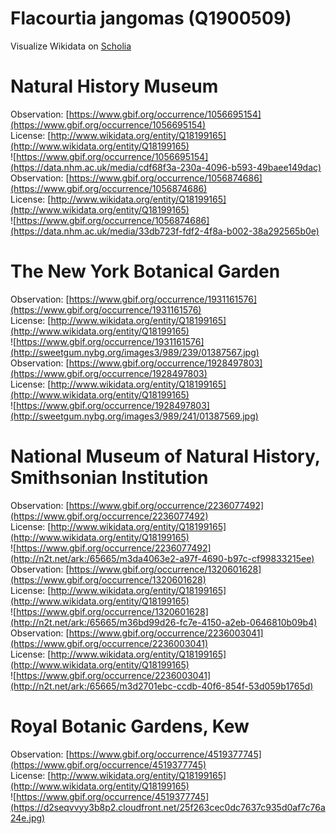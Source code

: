 
Flacourtia jangomas (Q1900509)
==============================
  
Visualize Wikidata on [Scholia](https://scholia.toolforge.org/taxon/Q1900509)
# Natural History Museum
  
Observation: [https://www.gbif.org/occurrence/1056695154](https://www.gbif.org/occurrence/1056695154)  
License: [http://www.wikidata.org/entity/Q18199165](http://www.wikidata.org/entity/Q18199165)  
![https://www.gbif.org/occurrence/1056695154](https://data.nhm.ac.uk/media/cdf68f3a-230a-4096-b593-49baee149dac)  
Observation: [https://www.gbif.org/occurrence/1056874686](https://www.gbif.org/occurrence/1056874686)  
License: [http://www.wikidata.org/entity/Q18199165](http://www.wikidata.org/entity/Q18199165)  
![https://www.gbif.org/occurrence/1056874686](https://data.nhm.ac.uk/media/33db723f-fdf2-4f8a-b002-38a292565b0e)
# The New York Botanical Garden
  
Observation: [https://www.gbif.org/occurrence/1931161576](https://www.gbif.org/occurrence/1931161576)  
License: [http://www.wikidata.org/entity/Q18199165](http://www.wikidata.org/entity/Q18199165)  
![https://www.gbif.org/occurrence/1931161576](http://sweetgum.nybg.org/images3/989/239/01387567.jpg)  
Observation: [https://www.gbif.org/occurrence/1928497803](https://www.gbif.org/occurrence/1928497803)  
License: [http://www.wikidata.org/entity/Q18199165](http://www.wikidata.org/entity/Q18199165)  
![https://www.gbif.org/occurrence/1928497803](http://sweetgum.nybg.org/images3/989/241/01387569.jpg)
# National Museum of Natural History, Smithsonian Institution
  
Observation: [https://www.gbif.org/occurrence/2236077492](https://www.gbif.org/occurrence/2236077492)  
License: [http://www.wikidata.org/entity/Q18199165](http://www.wikidata.org/entity/Q18199165)  
![https://www.gbif.org/occurrence/2236077492](http://n2t.net/ark:/65665/m3da4063e2-a97f-4690-b97c-cf99833215ee)  
Observation: [https://www.gbif.org/occurrence/1320601628](https://www.gbif.org/occurrence/1320601628)  
License: [http://www.wikidata.org/entity/Q18199165](http://www.wikidata.org/entity/Q18199165)  
![https://www.gbif.org/occurrence/1320601628](http://n2t.net/ark:/65665/m36bd99d26-fc7e-4150-a2eb-0646810b09b4)  
Observation: [https://www.gbif.org/occurrence/2236003041](https://www.gbif.org/occurrence/2236003041)  
License: [http://www.wikidata.org/entity/Q18199165](http://www.wikidata.org/entity/Q18199165)  
![https://www.gbif.org/occurrence/2236003041](http://n2t.net/ark:/65665/m3d2701ebc-ccdb-40f6-854f-53d059b1765d)
# Royal Botanic Gardens, Kew
  
Observation: [https://www.gbif.org/occurrence/4519377745](https://www.gbif.org/occurrence/4519377745)  
License: [http://www.wikidata.org/entity/Q18199165](http://www.wikidata.org/entity/Q18199165)  
![https://www.gbif.org/occurrence/4519377745](https://d2seqvvyy3b8p2.cloudfront.net/25f263cec0dc7637c935d0af7c76a24e.jpg)